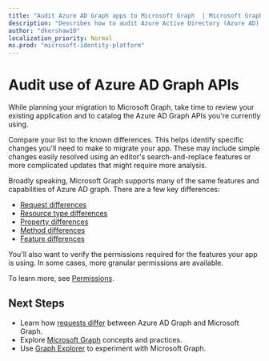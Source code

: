 ```yaml
---
title: "Audit Azure AD Graph apps to Microsoft Graph  | Microsoft Graph"
description: "Describes how to audit Azure Active Directory (Azure AD) APIs to migrate an app to Microsoft Graph API."
author: "dkershaw10"
localization_priority: Normal
ms.prod: "microsoft-identity-platform"
---
```


# Audit use of Azure AD Graph APIs

While planning your migration to Microsoft Graph, take time to review your existing application and to catalog the Azure AD Graph APIs you're currently using.

Compare your list to the known differences.  This helps identify specific changes you'll need to make to migrate your app.  These may include simple changes easily resolved using an editor's search-and-replace features or more complicated updates that might require more analysis.

Broadly speaking, Microsoft Graph supports many of the same features and capabilities of Azure AD graph.  There are a few key differences:

- [Request differences](migrate-azure-ad-graph-request-differences.md)
- [Resource type differences](migrate-azure-ad-graph-resource-differences.md)
- [Property differences](migrate-azure-ad-graph-property-differences.md)
- [Method differences](migrate-azure-ad-graph-method-differences.md)
- [Feature differences](migrate-azure-ad-graph-feature-differences.md)

You'll also want to verify the permissions required for the features your app is using.  In some cases, more granular permissions are available.

To learn more, see [Permissions](/concepts/permissions-reference.md).

## Next Steps

- Learn how [requests differ](migrate-azure-ad-graph-request-differences.md) between Azure AD Graph and Microsoft Graph.
- Explore [Microsoft Graph](/graph/overview) concepts and practices.
- Use [Graph Explorer](https://aka.ms/ge) to experiment with Microsoft Graph.

